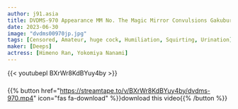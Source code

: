 ```yaml
---
author: j91.asia
title: DVDMS-970 Appearance MM No. The Magic Mirror Convulsions Gakuburu Incontinence Tobizio Blowing Blue Sky Public Recording!
date: 2023-06-30
image: "dvdms00970jp.jpg"
tags: [Censored, Amateur, huge cock, Humiliation, Squirting, Urination]
maker: [Deeps]
actress: [Himeno Ran, Yokomiya Nanami]
---
```



{{< youtubepl BXrWr8KdBYuy4by >}}
###

{{% button href="https://streamtape.to/v/BXrWr8KdBYuy4by/dvdms-970.mp4" icon="fas fa-download" %}}download this video{{% /button %}}

